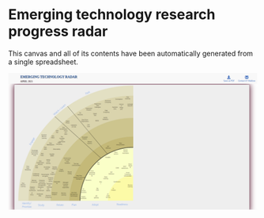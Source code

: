 # Emerging technology research progress radar

This canvas and all of its contents have been automatically generated from a single spreadsheet.

![Emerging Technology Radar](https://raw.githubusercontent.com/dg1223/tech-radar/master/ET-radar.png)

